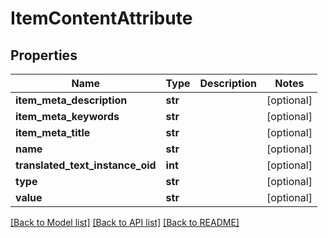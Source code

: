 # ItemContentAttribute

## Properties
Name | Type | Description | Notes
------------ | ------------- | ------------- | -------------
**item_meta_description** | **str** |  | [optional] 
**item_meta_keywords** | **str** |  | [optional] 
**item_meta_title** | **str** |  | [optional] 
**name** | **str** |  | [optional] 
**translated_text_instance_oid** | **int** |  | [optional] 
**type** | **str** |  | [optional] 
**value** | **str** |  | [optional] 

[[Back to Model list]](../README.md#documentation-for-models) [[Back to API list]](../README.md#documentation-for-api-endpoints) [[Back to README]](../README.md)


